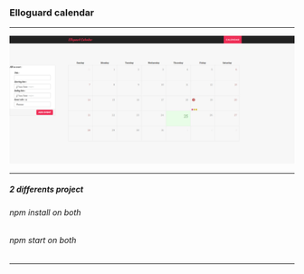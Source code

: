 ### Elloguard calendar

-------------
![my_image](readme/Example.png)

-------------
##### 2 differents project 
###### npm install on both
###### npm start on both
-------------
